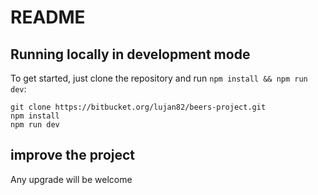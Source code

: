 # README #

## Running locally in development mode

To get started, just clone the repository and run `npm install && npm run dev`:

    git clone https://bitbucket.org/lujan82/beers-project.git
    npm install
    npm run dev

## improve the project

Any upgrade will be welcome